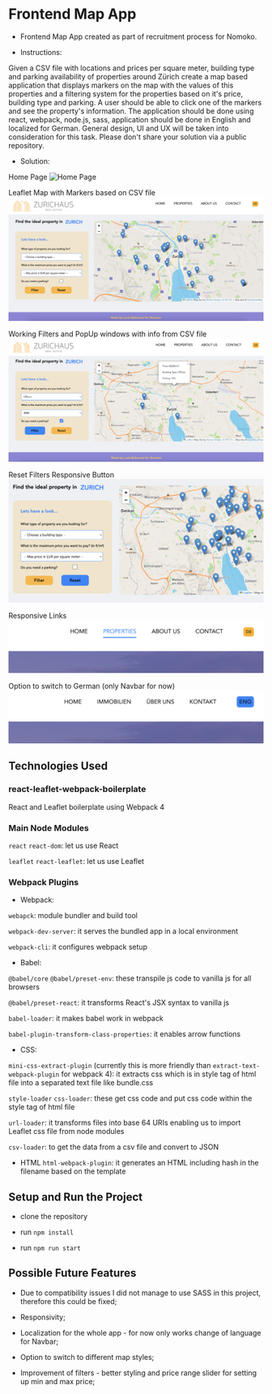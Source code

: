 # Frontend Map App

- Frontend Map App created as part of recruitment process for Nomoko.

- Instructions:

Given a CSV file with locations and prices per square meter, building type and parking availability of properties around Zürich create a map based application that displays markers on the map with the values of this properties and a filtering system for the properties based on it's price, building type and parking. A user should be able to click one of the markers and see the property's information. The application should be done using react, webpack, node.js, sass, application should be done in English and localized for German. General design, UI and UX will be taken into consideration for this task.
Please don't share your solution via a public repository.

- Solution:

Home Page
![Home Page](./public/home.png)

Leaflet Map with Markers based on CSV file
![Leaflet Map](./public/leafletMap.png)

Working Filters and PopUp windows with info from CSV file
![Working Filters and PopUps](./public/workingFiltersAndPopUps.png)

Reset Filters Responsive Button
![Reset Filters](./public/resetButton.png)

Responsive Links
![Responsive Links](./public/responsiveLinks.png)

Option to switch to German (only Navbar for now)
![Language Change](./public/langChange.png)

## Technologies Used

### react-leaflet-webpack-boilerplate
React and Leaflet boilerplate using Webpack 4

### Main Node Modules

`react` `react-dom`: let us use React

`leaflet` `react-leaflet`: let us use Leaflet

### Webpack Plugins

- Webpack:

`webapck`: module bundler and build tool

`webpack-dev-server`: it serves the bundled app in a local environment

`webpack-cli`: it configures webpack setup

- Babel:

`@babel/core` `@babel/preset-env`: these transpile js code to vanilla js for all browsers

`@babel/preset-react`: it transforms React's JSX syntax to vanilla js

`babel-loader`: it makes babel work in webpack

`babel-plugin-transform-class-properties`: it enables arrow functions

- CSS:

`mini-css-extract-plugin` (currently this is more friendly than `extract-text-webpack-plugin` for webpack 4): it extracts css which is in style tag of html file into a separated text file like bundle.css

`style-loader` `css-loader`: these get css code and put css code within the style tag of html file

`url-loader`: it transforms files into base 64 URIs enabling us to import Leaflet css file from node modules

`csv-loader`: to get the data from a csv file and convert to JSON

- HTML
`html-webpack-plugin`: it generates an HTML including hash in the filename based on the template

## Setup and Run the Project

- clone the repository

- run `npm install`

- run `npm run start`

## Possible Future Features

- Due to compatibility issues I did not manage to use SASS in this project, therefore this could be fixed;

- Responsivity;

- Localization for the whole app - for now only works change of language for Navbar;

- Option to switch to different map styles;

- Improvement of filters - better styling and price range slider for setting up min and max price;